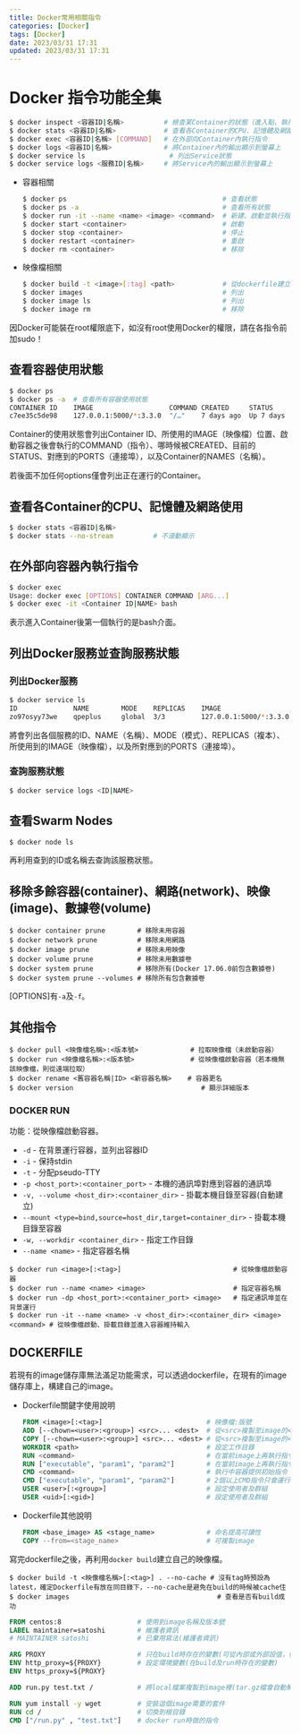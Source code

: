 ```yaml
---
title: Docker常用相關指令
categories: [Docker]
tags: [Docker]
date: 2023/03/31 17:31
updated: 2023/03/31 17:31
---
```


# Docker 指令功能全集

```bash
$ docker inspect <容器ID|名稱>          # 檢查某Container的狀態（進入點、執行狀態及其他詳細資料）
$ docker stats <容器ID|名稱>            # 查看各Container的CPU、記憶體及網路使用
$ docker exec <容器ID|名稱> [COMMAND]   # 在外部向Container內執行指令
$ docker logs <容器ID|名稱>             # 將Container內的輸出顯示到螢幕上
$ docker service ls                     # 列出Service狀態
$ docker service logs <服務ID|名稱>     # 將Service內的輸出顯示到螢幕上
```

- 容器相關
  
  ```bash
  $ docker ps                                       # 查看狀態
  $ docker ps -a                                    # 查看所有狀態
  $ docker run -it --name <name> <image> <command>  # 新建、啟動並執行指令
  $ docker start <container>                        # 啟動
  $ docker stop <container>                         # 停止
  $ docker restart <container>                      # 重啟
  $ docker rm <container>                           # 移除
  ```

- 映像檔相關
  ```bash
  $ docker build -t <image>[:tag] <path>            # 從dockerfile建立
  $ docker images                                   # 列出
  $ docker image ls                                 # 列出
  $ docker image rm                                 # 移除
  ```

因Docker可能裝在root權限底下，如沒有root使用Docker的權限，請在各指令前加sudo！

## 查看容器使用狀態

```bash
$ docker ps
$ docker ps -a  # 查看所有容器使用狀態
CONTAINER ID    IMAGE                   COMMAND CREATED     STATUS      PORTS                               NAMES
c7ee35c5de98    127.0.0.1:5000/*:3.3.0  "/…"    7 days ago  Up 7 days   0.0.0.0:8002->8000/tcp, :::8002->8000/tcp  qpesums_web
```

Container的使用狀態會列出Container ID、所使用的IMAGE（映像檔）位置、啟動容器之後會執行的COMMAND（指令）、哪時候被CREATED、目前的STATUS、對應到的PORTS（連接埠），以及Container的NAMES（名稱）。

若後面不加任何options僅會列出正在運行的Container。

## 查看各Container的CPU、記憶體及網路使用

```bash
$ docker stats <容器ID|名稱>
$ docker stats --no-stream          # 不滾動顯示
```

## 在外部向容器內執行指令

```bash
$ docker exec
Usage: docker exec [OPTIONS] CONTAINER COMMAND [ARG...]
$ docker exec -it <Container ID|NAME> bash
```

表示進入Container後第一個執行的是bash介面。

## 列出Docker服務並查詢服務狀態
### 列出Docker服務

```bash
$ docker service ls
ID              NAME        MODE    REPLICAS    IMAGE                   PORTS
zo97osyy73we    qpeplus     global  3/3         127.0.0.1:5000/*:3.3.0  *:8000->8000/tcp
```

將會列出各個服務的ID、NAME（名稱）、MODE（模式）、REPLICAS（複本）、所使用到的IMAGE（映像檔），以及所對應到的PORTS（連接埠）。

### 查詢服務狀態

```bash
$ docker service logs <ID|NAME>
```

## 查看Swarm Nodes

```bash
$ docker node ls
```

再利用查到的ID或名稱去查詢該服務狀態。

## 移除多餘容器(container)、網路(network)、映像(image)、數據卷(volume)

```console
$ docker container prune        # 移除未用容器
$ docker network prune          # 移除未用網路
$ docker image prune            # 移除未用映像
$ docker volume prune           # 移除未用數據卷
$ docker system prune           # 移除所有(Docker 17.06.0前包含數據卷)
$ docker system prune --volumes # 移除所有包含數據卷
```

[OPTIONS]有`-a`及`-f`。

## 其他指令

```console
$ docker pull <映像檔名稱>:<版本號>             # 拉取映像檔（未啟動容器）
$ docker run <映像檔名稱>:<版本號>              # 從映像檔啟動容器（若本機無該映像檔，則從遠端拉取）
$ docker rename <舊容器名稱|ID> <新容器名稱>    # 容器更名
$ docker version                                # 顯示詳細版本
```

### DOCKER RUN

功能：從映像檔啟動容器。

- `-d` - 在背景運行容器，並列出容器ID
- `-i` - 保持stdin
- `-t` - 分配pseudo-TTY
- `-p <host_port>:<container_port>` - 本機的通訊埠對應到容器的通訊埠
- `-v, --volume <host_dir>:<container_dir>` - 掛載本機目錄至容器(自動建立)
- `--mount <type=bind,source=host_dir,target=container_dir>` - 掛載本機目錄至容器
- `-w, --workdir <container_dir>` - 指定工作目錄
- `--name <name>` - 指定容器名稱

```console
$ docker run <image>[:<tag>]                            # 從映像檔啟動容器
$ docker run --name <name> <image>                      # 指定容器名稱
$ docker run -dp <host_port>:<container_port> <image>   # 指定通訊埠並在背景運行
$ docker run -it --name <name> -v <host_dir>:<container_dir> <image> <command> # 從映像檔啟動、掛載目錄並進入容器維持輸入
```

## DOCKERFILE

若現有的image儲存庫無法滿足功能需求，可以透過dockerfile，在現有的image儲存庫上，構建自己的image。

- Dockerfile關鍵字使用說明
  ```dockerfile
  FROM <image>[:<tag>]                          # 映像檔:版號
  ADD [--chown=<user>:<group>] <src>... <dest>  # 從<src>複製至image的<dest>處(支援從遠端下載，tar.gz檔自動解壓縮)
  COPY [--chown=<user>:<group>] <src>... <dest> # 從<src>複製至image的<dest>處(僅支援本地複製)
  WORKDIR <path>                                # 設定工作目錄
  RUN <command>                                 # 在當前image上再執行指令並提交結果
  RUN ["executable", "param1", "param2"]        # 在當前image上再執行指令並提交結果
  CMD <command>                                 # 執行中容器提供初始指令
  CMD ["executable", "param1", "param2"]        # 2個以上CMD指令只會運行最後1個
  USER <user>[:<group>]                         # 設定使用者及群組
  USER <uid>[:<gid>]                            # 設定使用者及群組
  ```

- Dockerfile其他說明
  ```dockerfile
  FROM <base_image> AS <stage_name>             # 命名提高可讀性
  COPY --from=<stage_name>                      # 可複製image
  ```

寫完dockerfile之後，再利用`docker build`建立自己的映像檔。
```console
$ docker build -t <映像檔名稱>[:<tag>] . --no-cache # 沒有tag時預設為latest，確定Dockerfile有放在同目錄下，--no-cache是避免在build的時候被cache住
$ docker images                                     # 查看是否有build成功
```

```dockerfile
FROM centos:8                   # 使用到image名稱及版本號
LABEL maintainer=satoshi        # 維護者資訊
# MAINTAINER satoshi            # 已棄用寫法(維護者資訊)

ARG PROXY                       # 只在build時存在的變數(可從內部或外部設值，例如：docker build --build-arg PROXY=http://proxy.xxx.com.tw/:1234 .)
ENV http_proxy=${PROXY}         # 設定環境變數(在build及run時存在的變數)
ENV https_proxy=${PROXY}

ADD run.py test.txt /           # 將local檔案複製到image裡(tar.gz檔會自動解壓縮)

RUN yum install -y wget         # 安裝這個image需要的套件
RUN cd /                        # 切換到根目錄
CMD ["/run.py" , "test.txt"]    # docker run時做的指令
```
